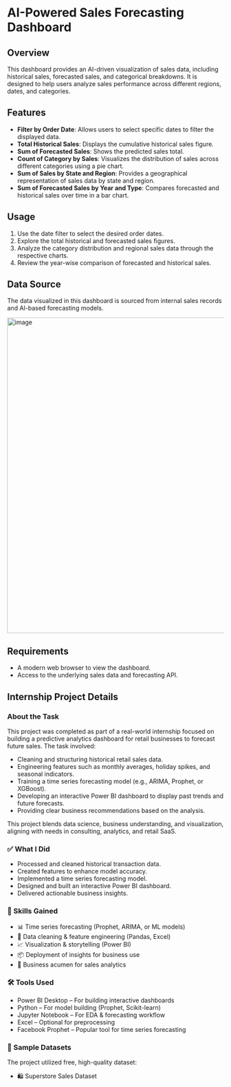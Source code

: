 # AI-Powered Sales Forecasting Dashboard

## Overview
This dashboard provides an AI-driven visualization of sales data, including historical sales, forecasted sales, and categorical breakdowns. It is designed to help users analyze sales performance across different regions, dates, and categories.

## Features
- **Filter by Order Date**: Allows users to select specific dates to filter the displayed data.
- **Total Historical Sales**: Displays the cumulative historical sales figure.
- **Sum of Forecasted Sales**: Shows the predicted sales total.
- **Count of Category by Sales**: Visualizes the distribution of sales across different categories using a pie chart.
- **Sum of Sales by State and Region**: Provides a geographical representation of sales data by state and region.
- **Sum of Forecasted Sales by Year and Type**: Compares forecasted and historical sales over time in a bar chart.

## Usage
1. Use the date filter to select the desired order dates.
2. Explore the total historical and forecasted sales figures.
3. Analyze the category distribution and regional sales data through the respective charts.
4. Review the year-wise comparison of forecasted and historical sales.

## Data Source
The data visualized in this dashboard is sourced from internal sales records and AI-based forecasting models.

<img width="1295" height="733" alt="image" src="https://github.com/user-attachments/assets/3d755957-d971-4cdd-b843-0f728bc31490" />


## Requirements
- A modern web browser to view the dashboard.
- Access to the underlying sales data and forecasting API.

## Internship Project Details
### About the Task
This project was completed as part of a real-world internship focused on building a predictive analytics dashboard for retail businesses to forecast future sales. The task involved:
- Cleaning and structuring historical retail sales data.
- Engineering features such as monthly averages, holiday spikes, and seasonal indicators.
- Training a time series forecasting model (e.g., ARIMA, Prophet, or XGBoost).
- Developing an interactive Power BI dashboard to display past trends and future forecasts.
- Providing clear business recommendations based on the analysis.

This project blends data science, business understanding, and visualization, aligning with needs in consulting, analytics, and retail SaaS.

### ✅ What I Did
- Processed and cleaned historical transaction data.
- Created features to enhance model accuracy.
- Implemented a time series forecasting model.
- Designed and built an interactive Power BI dashboard.
- Delivered actionable business insights.

### 🎯 Skills Gained
- 📊 Time series forecasting (Prophet, ARIMA, or ML models)
- 🧹 Data cleaning & feature engineering (Pandas, Excel)
- 📈 Visualization & storytelling (Power BI)
- 📦 Deployment of insights for business use
- 📍 Business acumen for sales analytics

### 🛠️ Tools Used
- Power BI Desktop – For building interactive dashboards
- Python – For model building (Prophet, Scikit-learn)
- Jupyter Notebook – For EDA & forecasting workflow
- Excel – Optional for preprocessing
- Facebook Prophet – Popular tool for time series forecasting

### 📁 Sample Datasets
The project utilized free, high-quality dataset:
- 🛍️ Superstore Sales Dataset
